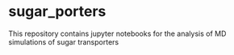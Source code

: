 # sugar_porters
This repository contains jupyter notebooks for the analysis of MD simulations of sugar transporters 
